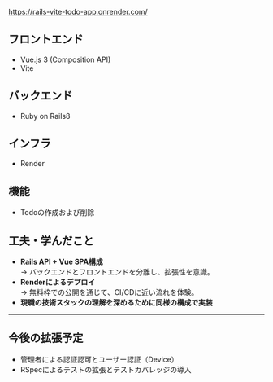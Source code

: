https://rails-vite-todo-app.onrender.com/

## フロントエンド
- Vue.js 3 (Composition API)
- Vite

## バックエンド
- Ruby on Rails8

## インフラ
- Render

## 機能
- Todoの作成および削除

## 工夫・学んだこと
- **Rails API + Vue SPA構成**  
  → バックエンドとフロントエンドを分離し、拡張性を意識。  
- **Renderによるデプロイ**  
  → 無料枠での公開を通じて、CI/CDに近い流れを体験。  
- **現職の技術スタックの理解を深めるために同様の構成で実装**  

---

## 今後の拡張予定
- 管理者による認証認可とユーザー認証（Device）
- RSpecによるテストの拡張とテストカバレッジの導入

